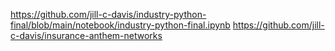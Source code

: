 https://github.com/jill-c-davis/industry-python-final/blob/main/notebook/industry-python-final.ipynb
https://github.com/jill-c-davis/insurance-anthem-networks
